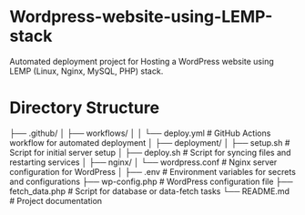 # Wordpress-website-using-LEMP-stack
Automated deployment project for Hosting a WordPress website using LEMP (Linux, Nginx, MySQL, PHP) stack.




# Directory Structure

├── .github/
│   ├── workflows/
│   │   └── deploy.yml     # GitHub Actions workflow for automated deployment
│
├── deployment/
│   ├── setup.sh           # Script for initial server setup
│   ├── deploy.sh          # Script for syncing files and restarting services
│
├── nginx/
│   └── wordpress.conf     # Nginx server configuration for WordPress
│
├── .env                   # Environment variables for secrets and configurations
├── wp-config.php          # WordPress configuration file
├── fetch_data.php         # Script for database or data-fetch tasks
└── README.md              # Project documentation
